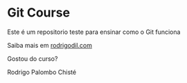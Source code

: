 # Git Course

Este é um repositorio teste para ensinar como o Git funciona

Saiba mais em [rodrigodil.com](https://rodrigodil.com)


Gostou do curso?


Rodrigo Palombo Chisté

